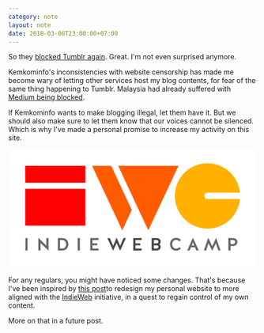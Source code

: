 ```yaml
---
category: note
layout: note
date: 2018-03-06T23:00:00+07:00
---
```


So they [blocked Tumblr again](https://nasional.kompas.com/read/2018/03/06/17045671/kaget-menkominfo-belum-tahu-tumblr-diblokir). Great. I'm not even surprised anymore.

Kemkominfo's inconsistencies with website censorship has made me become wary of letting other services host my blog contents, for fear of the same thing happening to Tumblr. Malaysia had already suffered with [Medium being blocked](https://www.engadget.com/2016/01/28/malaysia-medium-block-explainer/).

If Kemkominfo wants to make blogging illegal, let them have it. But we should also make sure to let them know that our voices cannot be silenced. Which is why I've made a personal promise to increase my activity on this site.

![IndieWebCamp logo](./indiewebcamp-logo-lockup-color@3x.png)

For any regulars, you might have noticed some changes. That's because I've been inspired by [this post](https://duncanstephen.co.uk/why-its-time-to-reclaim-our-digital-lives/)to redesign my personal website to more aligned with the [IndieWeb](https://indieweb.org/) initiative, in a quest to regain control of my own content.

More on that in a future post.
